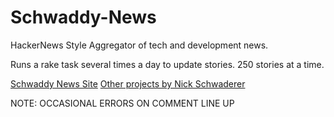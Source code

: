 # Schwaddy-News
HackerNews Style Aggregator of tech and development news.

Runs a rake task several times a day to update stories. 250 stories at a time.

[Schwaddy News Site](http://schwaddy-news.herokuapp.com/)
[Other projects by Nick Schwaderer](https://github.com/schwad/)

NOTE: OCCASIONAL ERRORS ON COMMENT LINE UP



